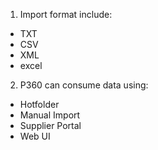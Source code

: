 1. Import format include:
- TXT
- CSV
- XML
- excel
2. P360 can consume data using:
  - Hotfolder
  - Manual Import
  - Supplier Portal
  - Web UI
